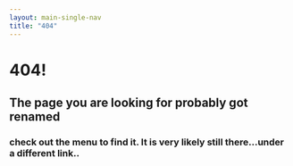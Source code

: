 ```yaml
---
layout: main-single-nav
title: "404"
---
```


# 404!

## The page you are looking for probably got renamed

### check out the menu to find it. It is very likely still there...under a different link..
